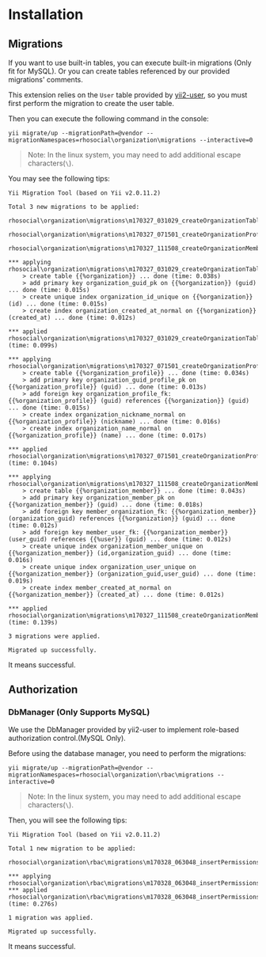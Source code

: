 # Installation

## Migrations

If you want to use built-in tables, you can execute built-in migrations (Only fit for MySQL).
Or you can create tables referenced by our provided migrations' comments.

This extension relies on the `User` table provided by [yii2-user](https://github.com/rhosocial/yii2-user),
so you must first perform the migration to create the user table.

Then you can execute the following command in the console:
```
yii migrate/up --migrationPath=@vendor --migrationNamespaces=rhosocial\organization\migrations --interactive=0
```

> Note: In the linux system, you may need to add additional escape characters(`\`).

You may see the following tips:
~~~
Yii Migration Tool (based on Yii v2.0.11.2)

Total 3 new migrations to be applied:
	rhosocial\organization\migrations\m170327_031029_createOrganizationTable
	rhosocial\organization\migrations\m170327_071501_createOrganizationProfileTable
	rhosocial\organization\migrations\m170327_111508_createOrganizationMemberTable

*** applying rhosocial\organization\migrations\m170327_031029_createOrganizationTable
    > create table {{%organization}} ... done (time: 0.038s)
    > add primary key organization_guid_pk on {{%organization}} (guid) ... done (time: 0.015s)
    > create unique index organization_id_unique on {{%organization}} (id) ... done (time: 0.015s)
    > create index organization_created_at_normal on {{%organization}} (created_at) ... done (time: 0.012s)

*** applied rhosocial\organization\migrations\m170327_031029_createOrganizationTable (time: 0.099s)

*** applying rhosocial\organization\migrations\m170327_071501_createOrganizationProfileTable
    > create table {{%organization_profile}} ... done (time: 0.034s)
    > add primary key organization_guid_profile_pk on {{%organization_profile}} (guid) ... done (time: 0.013s)
    > add foreign key organization_profile_fk: {{%organization_profile}} (guid) references {{%organization}} (guid) ... done (time: 0.015s)
    > create index organization_nickname_normal on {{%organization_profile}} (nickname) ... done (time: 0.016s)
    > create index organization_name_normal on {{%organization_profile}} (name) ... done (time: 0.017s)

*** applied rhosocial\organization\migrations\m170327_071501_createOrganizationProfileTable (time: 0.104s)

*** applying rhosocial\organization\migrations\m170327_111508_createOrganizationMemberTable
    > create table {{%organization_member}} ... done (time: 0.043s)
    > add primary key organization_member_pk on {{%organization_member}} (guid) ... done (time: 0.018s)
    > add foreign key member_organization_fk: {{%organization_member}} (organization_guid) references {{%organization}} (guid) ... done (time: 0.012s)
    > add foreign key member_user_fk: {{%organization_member}} (user_guid) references {{%user}} (guid) ... done (time: 0.012s)
    > create unique index organization_member_unique on {{%organization_member}} (id,organization_guid) ... done (time: 0.016s)
    > create unique index organization_user_unique on {{%organization_member}} (organization_guid,user_guid) ... done (time: 0.019s)
    > create index member_created_at_normal on {{%organization_member}} (created_at) ... done (time: 0.012s)

*** applied rhosocial\organization\migrations\m170327_111508_createOrganizationMemberTable (time: 0.139s)

3 migrations were applied.

Migrated up successfully.
~~~

It means successful.

## Authorization

### DbManager (Only Supports MySQL)

We use the DbManager provided by yii2-user to implement role-based authorization control.(MySQL Only).

Before using the database manager, you need to perform the migrations:
```
yii migrate/up --migrationPath=@vendor --migrationNamespaces=rhosocial\organization\rbac\migrations --interactive=0
```

> Note: In the linux system, you may need to add additional escape characters(`\`).

Then, you will see the following tips:
```
Yii Migration Tool (based on Yii v2.0.11.2)

Total 1 new migration to be applied:
	rhosocial\organization\rbac\migrations\m170328_063048_insertPermissionsRolesAndRules

*** applying rhosocial\organization\rbac\migrations\m170328_063048_insertPermissionsRolesAndRules
*** applied rhosocial\organization\rbac\migrations\m170328_063048_insertPermissionsRolesAndRules (time: 0.276s)

1 migration was applied.

Migrated up successfully.
```
It means successful.
